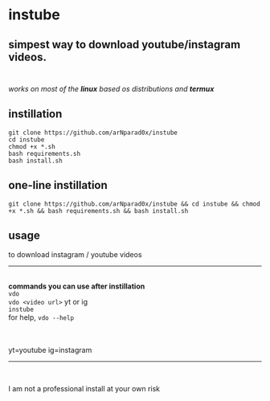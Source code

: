 # instube

simpest way to download youtube/instagram videos.<br><br>
------------
*works on most of the **linux** based os distributions and* ***termux***
## instillation
```
git clone https://github.com/arNparad0x/instube
cd instube
chmod +x *.sh
bash requirements.sh
bash install.sh
```
## one-line instillation
```
git clone https://github.com/arNparad0x/instube && cd instube && chmod +x *.sh && bash requirements.sh && bash install.sh
```
## usage
to download instagram / youtube videos<br><hr><br>
**commands you can use after instillation**<br>
```vdo```<br>
```vdo <video url>``` yt or ig<br>
```instube```<br>
for help, ```vdo --help```<br>

<br><br>
yt=youtube   ig=instagram
<hr>
<br>

I am not a professional
install at your own risk 
